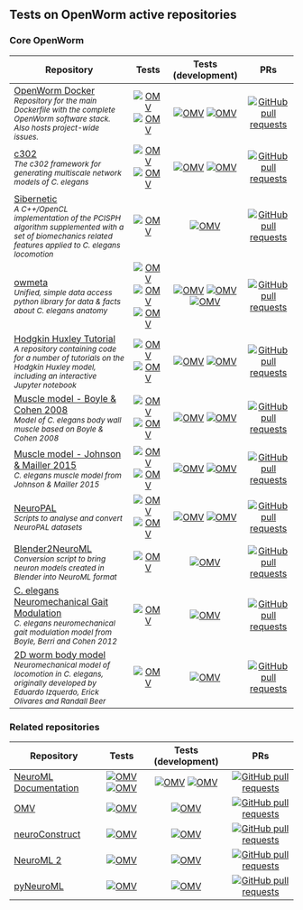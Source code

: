 
## Tests on OpenWorm active repositories

### Core OpenWorm

| Repository | Tests | Tests (development) | PRs |
|----------|:------:|:------:|:------:|
| <a href="https://github.com/openworm/OpenWorm">OpenWorm Docker</a><br/><i><sup>Repository for the main Dockerfile with the complete OpenWorm software stack. Also hosts project-wide issues.</sup></i> |  [![OMV](https://github.com/openworm/OpenWorm/actions/workflows/docker-image.yml/badge.svg)](https://github.com/openworm/OpenWorm/actions/workflows/docker-image.yml)   [![OMV](https://github.com/openworm/OpenWorm/actions/workflows/docker-image-quickrun.yml/badge.svg)](https://github.com/openworm/OpenWorm/actions/workflows/docker-image-quickrun.yml)   |   [![OMV](https://github.com/openworm/OpenWorm/actions/workflows/docker-image.yml/badge.svg?branch=development)](https://github.com/openworm/OpenWorm/actions/workflows/docker-image.yml)   [![OMV](https://github.com/openworm/OpenWorm/actions/workflows/docker-image-quickrun.yml/badge.svg?branch=development)](https://github.com/openworm/OpenWorm/actions/workflows/docker-image-quickrun.yml)  |  [![GitHub pull requests](https://img.shields.io/github/issues-pr/openworm/OpenWorm)](https://github.com/openworm/OpenWorm/pulls) | 
| <a href="https://github.com/openworm/c302">c302</a><br/><i><sup>The c302 framework for generating multiscale network models of C. elegans</sup></i> |  [![OMV](https://github.com/openworm/c302/actions/workflows/ci.yml/badge.svg)](https://github.com/openworm/c302/actions/workflows/ci.yml)   [![OMV](https://github.com/openworm/c302/actions/workflows/non_omv.yml/badge.svg)](https://github.com/openworm/c302/actions/workflows/non_omv.yml)   |   [![OMV](https://github.com/openworm/c302/actions/workflows/ci.yml/badge.svg?branch=development)](https://github.com/openworm/c302/actions/workflows/ci.yml)   [![OMV](https://github.com/openworm/c302/actions/workflows/non_omv.yml/badge.svg?branch=development)](https://github.com/openworm/c302/actions/workflows/non_omv.yml)  |  [![GitHub pull requests](https://img.shields.io/github/issues-pr/openworm/c302)](https://github.com/openworm/c302/pulls) | 
| <a href="https://github.com/openworm/sibernetic">Sibernetic</a><br/><i><sup>A C++/OpenCL implementation of the PCISPH algorithm supplemented with a set of biomechanics related features applied to C. elegans locomotion</sup></i> |  [![OMV](https://github.com/openworm/sibernetic/actions/workflows/ci-build.yml/badge.svg)](https://github.com/openworm/sibernetic/actions/workflows/ci-build.yml)   |   [![OMV](https://github.com/openworm/sibernetic/actions/workflows/ci-build.yml/badge.svg?branch=development)](https://github.com/openworm/sibernetic/actions/workflows/ci-build.yml)  |  [![GitHub pull requests](https://img.shields.io/github/issues-pr/openworm/sibernetic)](https://github.com/openworm/sibernetic/pulls) | 
| <a href="https://github.com/openworm/owmeta">owmeta</a><br/><i><sup>Unified, simple data access python library for data & facts about C. elegans anatomy</sup></i> |  [![OMV](https://github.com/openworm/owmeta/actions/workflows/scheduled-master-build.yml/badge.svg)](https://github.com/openworm/owmeta/actions/workflows/scheduled-master-build.yml)   [![OMV](https://github.com/openworm/owmeta/actions/workflows/scheduled-dev-build.yml/badge.svg)](https://github.com/openworm/owmeta/actions/workflows/scheduled-dev-build.yml)   [![OMV](https://github.com/openworm/owmeta/actions/workflows/dev-test.yml/badge.svg)](https://github.com/openworm/owmeta/actions/workflows/dev-test.yml)   |   [![OMV](https://github.com/openworm/owmeta/actions/workflows/scheduled-master-build.yml/badge.svg?branch=development)](https://github.com/openworm/owmeta/actions/workflows/scheduled-master-build.yml)   [![OMV](https://github.com/openworm/owmeta/actions/workflows/scheduled-dev-build.yml/badge.svg?branch=development)](https://github.com/openworm/owmeta/actions/workflows/scheduled-dev-build.yml)   [![OMV](https://github.com/openworm/owmeta/actions/workflows/dev-test.yml/badge.svg?branch=development)](https://github.com/openworm/owmeta/actions/workflows/dev-test.yml)  |  [![GitHub pull requests](https://img.shields.io/github/issues-pr/openworm/owmeta)](https://github.com/openworm/owmeta/pulls) | 
| <a href="https://github.com/openworm/hodgkin_huxley_tutorial">Hodgkin Huxley Tutorial</a><br/><i><sup>A repository containing code for a number of tutorials on the Hodgkin Huxley model, including an interactive Jupyter notebook</sup></i> |  [![OMV](https://github.com/openworm/hodgkin_huxley_tutorial/actions/workflows/omv-ci.yml/badge.svg)](https://github.com/openworm/hodgkin_huxley_tutorial/actions/workflows/omv-ci.yml)   [![OMV](https://github.com/openworm/hodgkin_huxley_tutorial/actions/workflows/non-omv.yml/badge.svg)](https://github.com/openworm/hodgkin_huxley_tutorial/actions/workflows/non-omv.yml)   |   [![OMV](https://github.com/openworm/hodgkin_huxley_tutorial/actions/workflows/omv-ci.yml/badge.svg?branch=development)](https://github.com/openworm/hodgkin_huxley_tutorial/actions/workflows/omv-ci.yml)   [![OMV](https://github.com/openworm/hodgkin_huxley_tutorial/actions/workflows/non-omv.yml/badge.svg?branch=development)](https://github.com/openworm/hodgkin_huxley_tutorial/actions/workflows/non-omv.yml)  |  [![GitHub pull requests](https://img.shields.io/github/issues-pr/openworm/hodgkin_huxley_tutorial)](https://github.com/openworm/hodgkin_huxley_tutorial/pulls) | 
| <a href="https://github.com/openworm/muscle_model">Muscle model - Boyle & Cohen 2008</a><br/><i><sup>Model of C. elegans body wall muscle based on Boyle & Cohen 2008</sup></i> |  [![OMV](https://github.com/openworm/muscle_model/actions/workflows/omv-ci.yml/badge.svg)](https://github.com/openworm/muscle_model/actions/workflows/omv-ci.yml)   [![OMV](https://github.com/openworm/muscle_model/actions/workflows/non-omv.yml/badge.svg)](https://github.com/openworm/muscle_model/actions/workflows/non-omv.yml)   |   [![OMV](https://github.com/openworm/muscle_model/actions/workflows/omv-ci.yml/badge.svg?branch=development)](https://github.com/openworm/muscle_model/actions/workflows/omv-ci.yml)   [![OMV](https://github.com/openworm/muscle_model/actions/workflows/non-omv.yml/badge.svg?branch=development)](https://github.com/openworm/muscle_model/actions/workflows/non-omv.yml)  |  [![GitHub pull requests](https://img.shields.io/github/issues-pr/openworm/muscle_model)](https://github.com/openworm/muscle_model/pulls) | 
| <a href="https://github.com/openworm/JohnsonMailler_MuscleModel">Muscle model - Johnson & Mailler 2015</a><br/><i><sup>C. elegans muscle model from Johnson & Mailler 2015</sup></i> |  [![OMV](https://github.com/openworm/JohnsonMailler_MuscleModel/actions/workflows/omv-ci.yml/badge.svg)](https://github.com/openworm/JohnsonMailler_MuscleModel/actions/workflows/omv-ci.yml)   [![OMV](https://github.com/openworm/JohnsonMailler_MuscleModel/actions/workflows/non-omv.yml/badge.svg)](https://github.com/openworm/JohnsonMailler_MuscleModel/actions/workflows/non-omv.yml)   |   [![OMV](https://github.com/openworm/JohnsonMailler_MuscleModel/actions/workflows/omv-ci.yml/badge.svg?branch=development)](https://github.com/openworm/JohnsonMailler_MuscleModel/actions/workflows/omv-ci.yml)   [![OMV](https://github.com/openworm/JohnsonMailler_MuscleModel/actions/workflows/non-omv.yml/badge.svg?branch=development)](https://github.com/openworm/JohnsonMailler_MuscleModel/actions/workflows/non-omv.yml)  |  [![GitHub pull requests](https://img.shields.io/github/issues-pr/openworm/JohnsonMailler_MuscleModel)](https://github.com/openworm/JohnsonMailler_MuscleModel/pulls) | 
| <a href="https://github.com/openworm/NeuroPAL">NeuroPAL</a><br/><i><sup>Scripts to analyse and convert NeuroPAL datasets</sup></i> |  [![OMV](https://github.com/openworm/NeuroPAL/actions/workflows/omv-ci.yml/badge.svg)](https://github.com/openworm/NeuroPAL/actions/workflows/omv-ci.yml)   [![OMV](https://github.com/openworm/NeuroPAL/actions/workflows/test-notebooks.yml/badge.svg)](https://github.com/openworm/NeuroPAL/actions/workflows/test-notebooks.yml)   |   [![OMV](https://github.com/openworm/NeuroPAL/actions/workflows/omv-ci.yml/badge.svg?branch=development)](https://github.com/openworm/NeuroPAL/actions/workflows/omv-ci.yml)   [![OMV](https://github.com/openworm/NeuroPAL/actions/workflows/test-notebooks.yml/badge.svg?branch=development)](https://github.com/openworm/NeuroPAL/actions/workflows/test-notebooks.yml)  |  [![GitHub pull requests](https://img.shields.io/github/issues-pr/openworm/NeuroPAL)](https://github.com/openworm/NeuroPAL/pulls) | 
| <a href="https://github.com/openworm/Blender2NeuroML">Blender2NeuroML</a><br/><i><sup>Conversion script to bring neuron models created in Blender into NeuroML format</sup></i> |  [![OMV](https://github.com/openworm/Blender2NeuroML/actions/workflows/ci-test.yml/badge.svg)](https://github.com/openworm/Blender2NeuroML/actions/workflows/ci-test.yml)   |   [![OMV](https://github.com/openworm/Blender2NeuroML/actions/workflows/ci-test.yml/badge.svg?branch=development)](https://github.com/openworm/Blender2NeuroML/actions/workflows/ci-test.yml)  |  [![GitHub pull requests](https://img.shields.io/github/issues-pr/openworm/Blender2NeuroML)](https://github.com/openworm/Blender2NeuroML/pulls) | 
| <a href="https://github.com/OpenSourceBrain/CelegansNeuromechanicalGaitModulation">C. elegans Neuromechanical Gait Modulation</a><br/><i><sup>C. elegans neuromechanical gait modulation model from Boyle, Berri and Cohen 2012</sup></i> |  [![OMV](https://github.com/OpenSourceBrain/CelegansNeuromechanicalGaitModulation/actions/workflows/build.yml/badge.svg)](https://github.com/OpenSourceBrain/CelegansNeuromechanicalGaitModulation/actions/workflows/build.yml)   |   [![OMV](https://github.com/OpenSourceBrain/CelegansNeuromechanicalGaitModulation/actions/workflows/build.yml/badge.svg?branch=development)](https://github.com/OpenSourceBrain/CelegansNeuromechanicalGaitModulation/actions/workflows/build.yml)  |  [![GitHub pull requests](https://img.shields.io/github/issues-pr/OpenSourceBrain/CelegansNeuromechanicalGaitModulation)](https://github.com/OpenSourceBrain/CelegansNeuromechanicalGaitModulation/pulls) | 
| <a href="https://github.com/openworm/CE_locomotion">2D worm body model</a><br/><i><sup>Neuromechanical model of locomotion in C. elegans, originally developed by Eduardo Izquerdo, Erick Olivares and Randall Beer</sup></i> |  [![OMV](https://github.com/openworm/CE_locomotion/actions/workflows/ci-make.yml/badge.svg)](https://github.com/openworm/CE_locomotion/actions/workflows/ci-make.yml)   |   [![OMV](https://github.com/openworm/CE_locomotion/actions/workflows/ci-make.yml/badge.svg?branch=development)](https://github.com/openworm/CE_locomotion/actions/workflows/ci-make.yml)  |  [![GitHub pull requests](https://img.shields.io/github/issues-pr/openworm/CE_locomotion)](https://github.com/openworm/CE_locomotion/pulls) | 

### Related repositories

| Repository | Tests | Tests (development) | PRs |
|----------|:------:|:------:|:------:|
| <a href="https://github.com/NeuroML/Documentation">NeuroML Documentation</a><br/><i><sup></sup></i> |  [![OMV](https://github.com/NeuroML/Documentation/actions/workflows/prs.yaml/badge.svg)](https://github.com/NeuroML/Documentation/actions/workflows/prs.yaml)   [![OMV](https://github.com/NeuroML/Documentation/actions/workflows/publish.yml/badge.svg)](https://github.com/NeuroML/Documentation/actions/workflows/publish.yml)   |   [![OMV](https://github.com/NeuroML/Documentation/actions/workflows/prs.yaml/badge.svg?branch=development)](https://github.com/NeuroML/Documentation/actions/workflows/prs.yaml)   [![OMV](https://github.com/NeuroML/Documentation/actions/workflows/publish.yml/badge.svg?branch=development)](https://github.com/NeuroML/Documentation/actions/workflows/publish.yml)  |  [![GitHub pull requests](https://img.shields.io/github/issues-pr/NeuroML/Documentation)](https://github.com/NeuroML/Documentation/pulls) | 
| <a href="https://github.com/OpenSourceBrain/osb-model-validation">OMV</a><br/><i><sup></sup></i> |  [![OMV](https://github.com/OpenSourceBrain/osb-model-validation/actions/workflows/ci.yml/badge.svg)](https://github.com/OpenSourceBrain/osb-model-validation/actions/workflows/ci.yml)   |   [![OMV](https://github.com/OpenSourceBrain/osb-model-validation/actions/workflows/ci.yml/badge.svg?branch=development)](https://github.com/OpenSourceBrain/osb-model-validation/actions/workflows/ci.yml)  |  [![GitHub pull requests](https://img.shields.io/github/issues-pr/OpenSourceBrain/osb-model-validation)](https://github.com/OpenSourceBrain/osb-model-validation/pulls) | 
| <a href="https://github.com/neuralensemble/neuroConstruct">neuroConstruct</a><br/><i><sup></sup></i> |  [![OMV](https://github.com/neuralensemble/neuroConstruct/actions/workflows/ci.yml/badge.svg)](https://github.com/neuralensemble/neuroConstruct/actions/workflows/ci.yml)   |   [![OMV](https://github.com/neuralensemble/neuroConstruct/actions/workflows/ci.yml/badge.svg?branch=development)](https://github.com/neuralensemble/neuroConstruct/actions/workflows/ci.yml)  |  [![GitHub pull requests](https://img.shields.io/github/issues-pr/neuralensemble/neuroConstruct)](https://github.com/neuralensemble/neuroConstruct/pulls) | 
| <a href="https://github.com/NeuroML/NeuroML2">NeuroML 2</a><br/><i><sup></sup></i> |  [![OMV](https://github.com/NeuroML/NeuroML2/actions/workflows/ci.yml/badge.svg)](https://github.com/NeuroML/NeuroML2/actions/workflows/ci.yml)   |   [![OMV](https://github.com/NeuroML/NeuroML2/actions/workflows/ci.yml/badge.svg?branch=development)](https://github.com/NeuroML/NeuroML2/actions/workflows/ci.yml)  |  [![GitHub pull requests](https://img.shields.io/github/issues-pr/NeuroML/NeuroML2)](https://github.com/NeuroML/NeuroML2/pulls) | 
| <a href="https://github.com/NeuroML/pyNeuroML">pyNeuroML</a><br/><i><sup></sup></i> |  [![OMV](https://github.com/NeuroML/pyNeuroML/actions/workflows/ci.yml/badge.svg)](https://github.com/NeuroML/pyNeuroML/actions/workflows/ci.yml)   |   [![OMV](https://github.com/NeuroML/pyNeuroML/actions/workflows/ci.yml/badge.svg?branch=development)](https://github.com/NeuroML/pyNeuroML/actions/workflows/ci.yml)  |  [![GitHub pull requests](https://img.shields.io/github/issues-pr/NeuroML/pyNeuroML)](https://github.com/NeuroML/pyNeuroML/pulls) | 
  </table>
